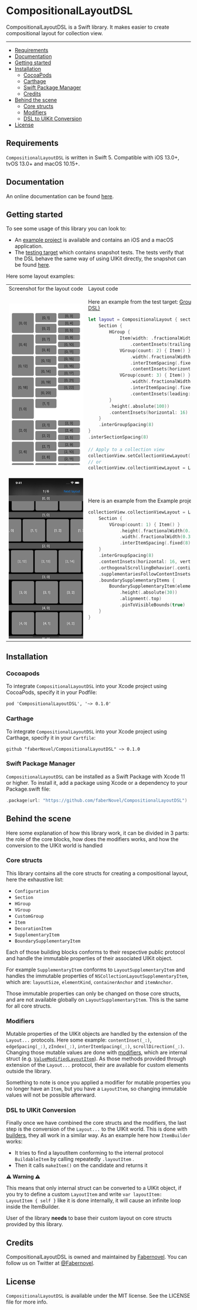 # CompositionalLayoutDSL

CompositionalLayoutDSL is a Swift library. It makes easier to create compositional layout for collection view.

---

- [Requirements](#requirements)
- [Documentation](#documentation)
- [Getting started](#getting-started)
- [Installation](#installation)
    - [CocoaPods](#cocoapods)
    - [Carthage](#carthage)
    - [Swift Package Manager](#swift-package-manager)
    - [Credits](#credits)
- [Behind the scene](#behind-the-scene)
    - [Core structs](#core-structs)
    - [Modifiers](#modifiers)
    - [DSL to UIKit Conversion](#dsl-to-uikit-conversion)
- [License](#license)

## Requirements

`CompositionalLayoutDSL` is written in Swift 5. Compatible with iOS 13.0+, tvOS 13.0+ and macOS 10.15+.

## Documentation

An online documentation can be found [here](https://fabernovel.github.io/CompositionalLayoutDSL/).

## Getting started

To see some usage of this library you can look to:
- An [example project](./Example/) is available and contains an iOS and a macOS application.
- The [testing target](./CompositionalLayoutDSLTests) which contains snapshot tests. The tests verify that the DSL behave the same way of using UIKit directly, the snapshot can be found [here](./CompositionalLayoutDSLTests/LayoutTests/__Snapshots__/).

Here some layout examples:

<table>
<tr>
<td>Screenshot&nbsp;for&nbsp;the&nbsp;layout&nbsp;code</td><td>Layout code</td>
</tr>
<tr>
<td><img src="./CompositionalLayoutDSLTests/LayoutTests/__Snapshots__/GroupDSLTests/testInnerGroups.2.png" /></td>
<td>

Here an example from the test target: [GroupDSLTests.swift (contains the same layout without the DSL)](./CompositionalLayoutDSLTests/LayoutTests/GroupDSLTests.swift)
```swift
let layout = CompositionalLayout { section, environment in
    Section {
        HGroup {
            Item(width: .fractionalWidth(1 / 3))
                .contentInsets(trailing: 4)
            VGroup(count: 2) { Item() }
                .width(.fractionalWidth(1 / 3))
                .interItemSpacing(.fixed(8))
                .contentInsets(horizontal: 4)
            VGroup(count: 3) { Item() }
                .width(.fractionalWidth(1 / 3))
                .interItemSpacing(.fixed(8))
                .contentInsets(leading: 4)
        }
        .height(.absolute(100))
        .contentInsets(horizontal: 16)
    }
    .interGroupSpacing(8)
}
.interSectionSpacing(8)

// Apply to a collection view
collectionView.setCollectionViewLayout(layout, animated: false)
// or
collectionView.collectionViewLayout = LayoutBuilder { layout }
```

</td>
</tr>
<tr>
<td><img src="./images/GettingStartedExample.jpg"/></td>
<td>

Here is an example from the Example project: [GettingStartedCompositionalLayout.swift](./Example/CompositionalLayoutDSL_Example_iOS/App/ShowcaseViewController/CompositionalLayout/GettingStartedCompositionalLayout.swift)

```swift
collectionView.collectionViewLayout = LayoutBuilder {
    Section {
        VGroup(count: 1) { Item() }
            .height(.fractionalWidth(0.3))
            .width(.fractionalWidth(0.3))
            .interItemSpacing(.fixed(8))
    }
    .interGroupSpacing(8)
    .contentInsets(horizontal: 16, vertical: 8)
    .orthogonalScrollingBehavior(.continuous)
    .supplementariesFollowContentInsets(false)
    .boundarySupplementaryItems {
        BoundarySupplementaryItem(elementKind: UICollectionView.elementKindSectionHeader)
            .height(.absolute(30))
            .alignment(.top)
            .pinToVisibleBounds(true)
    }
}
```

</td>
</tr>
</table>

## Installation

### Cocoapods

To integrate `CompositionalLayoutDSL` into your Xcode project using CocoaPods, specify it in your Podfile:
```
pod 'CompositionalLayoutDSL', '~> 0.1.0'
```

### Carthage

To integrate `CompositionalLayoutDSL` into your Xcode project using Carthage, specify it in your `Cartfile`:

```
github "faberNovel/CompositionalLayoutDSL" ~> 0.1.0
```

### Swift Package Manager

`CompositionalLayoutDSL` can be installed as a Swift Package with Xcode 11 or higher. To install it, add a package using Xcode or a dependency to your Package.swift file:

```swift
.package(url: "https://github.com/faberNovel/CompositionalLayoutDSL")
```

## Behind the scene

Here some explanation of how this library work, it can be divided in 3 parts: the role of the core blocks,
how does the modifiers works, and how the conversion to the UIKit world is handled

### Core structs

This library contains all the core structs for creating a compositional layout, here the exhaustive list:
- `Configuration`
- `Section`
- `HGroup`
- `VGroup`
- `CustomGroup`
- `Item`
- `DecorationItem`
- `SupplementaryItem`
- `BoundarySupplementaryItem`

Each of those building blocks conforms to their respective public protocol and handle the immutable properties
of their associated UIKit object.

For example `SupplementaryItem` conforms to `LayoutSupplementaryItem` and handles the immutable
properties of `NSCollectionLayoutSupplementaryItem`, which are:
`layoutSize`, `elementKind`, `containerAnchor` and `itemAnchor`.

Those immutable properties can only be changed on those core structs, and are not available globally
on `LayoutSupplementaryItem`. This is the same for all core structs.

### Modifiers

Mutable properties of the UIKit objects are handled by the extension of the `Layout...` protocols.
Here some example: `contentInset(_:)`, `edgeSpacing(_:)`, `zIndex(_:)`, `interItemSpacing(_:)`, `scrollDirection(_:)`.
Changing those mutable values are done with [modifiers](./Sources/CompositionalLayoutDSL/Internal/ModifiedLayout),
which are internal struct (e.g. [`ValueModifiedLayoutItem`](./Sources/CompositionalLayoutDSL/Internal/ModifiedLayout/ModifiedLayoutItem.swift)).
As those methods provided through extension of the `Layout...` protocol, their are available for custom
elements outside the library.

Something to note is once you applied a modifier for mutable properties you no longer have an `Item`,
but you have a `LayoutItem`, so changing immutable values will not be possible afterward.

### DSL to UIKit Conversion

Finally once we have combined the core structs and the modifiers, the last step is the conversion of the `Layout...` to the UIKit world.
This is done with [builders](./Sources/CompositionalLayoutDSL/Internal/Builders), they all work in a similar way.
As an example here how `ItemBuilder` works:
- It tries to find a layoutItem conforming to the internal protocol `BuildableItem` by calling repeatedly `.layoutItem` .
- Then it calls `makeItem()` on the candidate and returns it

**⚠️ Warning ⚠️**

This means that only internal struct can be converted to a UIKit object, if you try to define a custom `LayoutItem`
and write `var layoutItem: LayoutItem { self }` like it is done internally, it will cause an infinite loop inside the ItemBuilder.

User of the library **needs** to base their custom layout on core structs provided by this library.


## Credits

CompositionalLayoutDSL is owned and maintained by [Fabernovel](https://www.fabernovel.com/). You can follow us on Twitter at [@Fabernovel](https://twitter.com/FabernovelTech).

## License

`CompositionalLayoutDSL` is available under the MIT license. See the LICENSE file for more info.
